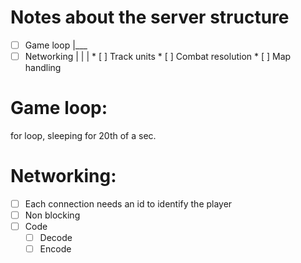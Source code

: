# Notes about the server structure

* [ ] Game loop  |___ 
* [ ] Networking |   |
                     |
            * [ ] Track units
            * [ ] Combat resolution
            * [ ] Map handling
         
# Game loop:
for loop, sleeping for 20th of a sec.

# Networking:

* [ ] Each connection needs an id to identify the player
* [ ] Non blocking
* [ ] Code
    * [ ] Decode
    * [ ] Encode
